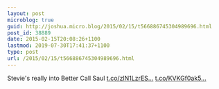 ```yaml
---
layout: post
microblog: true
guid: http://joshua.micro.blog/2015/02/15/t566886745304989696.html
post_id: 38889
date: 2015-02-15T20:08:26+1100
lastmod: 2019-07-30T17:41:37+1100
type: post
url: /2015/02/15/t566886745304989696.html
---
```

Stevie's really into Better Call Saul [t.co/zlN1LzrES...](http://t.co/zlN1LzrESe) [t.co/KVKGf0ak5...](http://t.co/KVKGf0ak5X)
